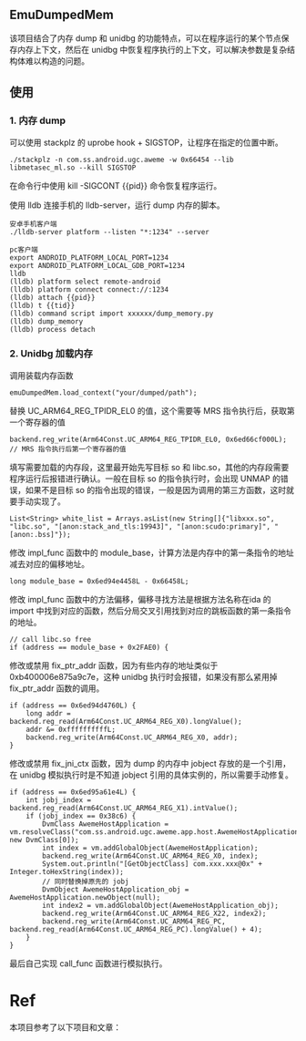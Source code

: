 ## EmuDumpedMem

该项目结合了内存 dump 和 unidbg 的功能特点，可以在程序运行的某个节点保存内存上下文，然后在 unidbg 中恢复程序执行的上下文，可以解决参数是复杂结构体难以构造的问题。

## 使用

### 1. 内存 dump

可以使用 stackplz 的 uprobe hook + SIGSTOP，让程序在指定的位置中断。

```
./stackplz -n com.ss.android.ugc.aweme -w 0x66454 --lib libmetasec_ml.so --kill SIGSTOP
```

在命令行中使用 kill -SIGCONT {{pid}} 命令恢复程序运行。

使用 lldb 连接手机的 lldb-server，运行 dump 内存的脚本。

```
安卓手机客户端
./lldb-server platform --listen "*:1234" --server

pc客户端
export ANDROID_PLATFORM_LOCAL_PORT=1234
export ANDROID_PLATFORM_LOCAL_GDB_PORT=1234
lldb
(lldb) platform select remote-android
(lldb) platform connect connect://:1234
(lldb) attach {{pid}}
(lldb) t {{tid}}
(lldb) command script import xxxxxx/dump_memory.py
(lldb) dump_memory
(lldb) process detach
```

### 2. Unidbg 加载内存

调用装载内存函数

```
emuDumpedMem.load_context("your/dumped/path");
```

替换 UC_ARM64_REG_TPIDR_EL0 的值，这个需要等 MRS 指令执行后，获取第一个寄存器的值

```
backend.reg_write(Arm64Const.UC_ARM64_REG_TPIDR_EL0, 0x6ed66cf000L); // MRS 指令执行后第一个寄存器的值
```

填写需要加载的内存段，这里最开始先写目标 so 和 libc.so，其他的内存段需要程序运行后报错进行确认。一般在目标 so 的指令执行时，会出现 UNMAP 的错误，如果不是目标 so 的指令出现的错误，一般是因为调用的第三方函数，这时就要手动实现了。

```
List<String> white_list = Arrays.asList(new String[]{"libxxx.so", "libc.so", "[anon:stack_and_tls:19943]", "[anon:scudo:primary]", "[anon:.bss]"});
```

修改 impl_func 函数中的 module_base，计算方法是内存中的第一条指令的地址减去对应的偏移地址。

```
long module_base = 0x6ed94e4458L - 0x66458L;
```

修改 impl_func 函数中的方法偏移，偏移寻找方法是根据方法名称在ida 的 import 中找到对应的函数，然后分局交叉引用找到对应的跳板函数的第一条指令的地址。

```
// call libc.so free
if (address == module_base + 0x2FAE0) {
```

修改或禁用 fix_ptr_addr 函数，因为有些内存的地址类似于0xb400006e875a9c7e，这种 unidbg 执行时会报错，如果没有那么紧用掉 fix_ptr_addr 函数的调用。

```
if (address == 0x6ed94d4760L) {
    long addr = backend.reg_read(Arm64Const.UC_ARM64_REG_X0).longValue();
    addr &= 0xffffffffffL;
    backend.reg_write(Arm64Const.UC_ARM64_REG_X0, addr);
}
```

修改或禁用 fix_jni_ctx 函数，因为 dump 的内存中 jobject 存放的是一个引用，在 unidbg 模拟执行时是不知道 jobject 引用的具体实例的，所以需要手动修复。

```
if (address == 0x6ed95a61e4L) {
    int jobj_index = backend.reg_read(Arm64Const.UC_ARM64_REG_X1).intValue();
    if (jobj_index == 0x38c6) {
        DvmClass AwemeHostApplication = vm.resolveClass("com.ss.android.ugc.aweme.app.host.AwemeHostApplication", new DvmClass[0]);
        int index = vm.addGlobalObject(AwemeHostApplication);
        backend.reg_write(Arm64Const.UC_ARM64_REG_X0, index);
        System.out.println("[GetObjectClass] com.xxx.xxx@0x" + Integer.toHexString(index));
        // 同时替换掉原先的 jobj
        DvmObject AwemeHostApplication_obj = AwemeHostApplication.newObject(null);
        int index2 = vm.addGlobalObject(AwemeHostApplication_obj);
        backend.reg_write(Arm64Const.UC_ARM64_REG_X22, index2);
        backend.reg_write(Arm64Const.UC_ARM64_REG_PC, backend.reg_read(Arm64Const.UC_ARM64_REG_PC).longValue() + 4);
    }
}
```

最后自己实现 call_func 函数进行模拟执行。

# Ref

本项目参考了以下项目和文章：

[1]: https://blog.seeflower.dev/archives/166/	"dump内存与模拟执行（二）——编写dump脚本"
[2]: https://blog.seeflower.dev/archives/169/	"dump内存与模拟执行（三）——实践dump上下文"
[3]: https://blog.seeflower.dev/archives/170/	"dump内存与模拟执行（四）——接入unidbg"
[4]: https://blog.seeflower.dev/archives/171/	"dump内存与模拟执行（五）——实战复杂样本"

